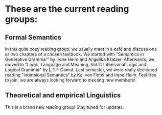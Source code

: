 # These are the current reading groups:

## Formal Semantics
In this quite cozy reading group, we usually meet in a café and discuss one or two chapters of a chosen textbook. 
We started with "Semantics in Generative Grammar" by Irene Heim and Angelika Kratzer. 
Afterwards, we moved to "Logic, Language and Meaning. Vol 2: Intensional Logic and Logical Grammar" by L.T.F Gamut. 
Last semester, we were really dedicated reading "Intensional Semantics" by Kai von Fintel and Irene Heim. Feel free to join, we are always looking forward to meeting new members!

## Theoretical and empirical Linguistics
This is a brand new reading group! Stay tuned for updates. 
